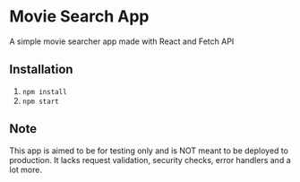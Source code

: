 # Movie Search App
A simple movie searcher app made with React and Fetch API

## Installation
1. `npm install`
2. `npm start`

## Note
This app is aimed to be for testing only and is NOT meant to be deployed to production. It lacks request validation, security checks, error handlers and a lot more.
